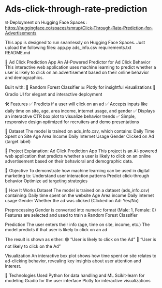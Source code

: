 # Ads-click-through-rate-prediction

🌐 Deployment on Hugging Face Spaces : https://huggingface.co/spaces/smrup/Click-Through-Rate-Prediction-for-Advertisements

This app is designed to run seamlessly on Hugging Face Spaces. Just upload the following files:
app.py
ads_info.csv
requirements.txt
README.md

🚀 Ad Click Prediction App
An AI-Powered Predictor for Ad Click Behavior
This interactive web application uses machine learning to predict whether a user is likely to click on an advertisement based on their online behavior and demographics.

Built with:
🧠 Random Forest Classifier
📊 Plotly for insightful visualizations
🎨 Gradio UI for elegant and interactive deployment

🛠 Features
✅ Predicts if a user will click on an ad
✅ Accepts inputs like daily time on site, age, area income, internet usage, and gender
✅ Displays an interactive CTR box plot to visualize behavior trends
✅ Simple, responsive design optimized for recruiters and demo presentations

📂 Dataset
The model is trained on ads_info.csv, which contains:
Daily Time Spent on Site
Age
Area Income
Daily Internet Usage
Gender
Clicked on Ad (target label)


📘 Project Explanation: Ad Click Prediction App
This project is an AI-powered web application that predicts whether a user is likely to click on an online advertisement based on their behavioral and demographic data.

🎯 Objective
To demonstrate how machine learning can be used in digital marketing to:
Understand user interaction patterns
Predict click-through behavior
Optimize ad targeting strategies

🧠 How It Works
Dataset
The model is trained on a dataset (ads_info.csv) containing:
Daily time spent on the website
Age
Area income
Daily internet usage
Gender
Whether the ad was clicked (Clicked on Ad: Yes/No)

Preprocessing
Gender is converted into numeric format (Male: 1, Female: 0)
Features are selected and used to train a Random Forest Classifier

Prediction
The user enters their info (age, time on site, income, etc.)
The model predicts if that user is likely to click on an ad

The result is shown as either:
🟢 “User is likely to click on the Ad”
🔴 “User is not likely to click on the Ad”

Visualization
An interactive box plot shows how time spent on site relates to ad-clicking behavior, revealing key insights about user attention and interest.

🧪 Technologies Used
Python for data handling and ML
Scikit-learn for modeling
Gradio for the user interface
Plotly for interactive visualizations
